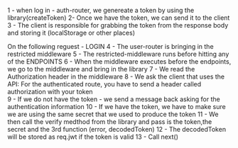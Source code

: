 1 - when log in - auth-router, we genereate a token by using the library(createToken)
2- Once we have the token, we can send it to the client
3 - The client is responsible for grabbing the token from the response body and storing it (localStorage or other places)

On the following reguest - LOGIN
4 - The user-router is bringing in the restricted middleware
5 - The restricted-middleware runs before hitting any of the ENDPOINTS
6 - When the middleware executes before the endpoints, we go to the middleware and bring in the library
7 - We read the Authorization header in the middleware
8 - We ask the client that uses the API: For the authenticated route, you have to send a header called authorization with your token  
9 - If we do not have the token - we send a message back asking for the authentication information
10 - If we have the token, we have to make sure we are using the same secret that we used to produce the token
11 - We then call the verify medthod from the library and pass is the token,the secret and the 3rd function (error, decodedToken)
12 - The decodedToken will be stored as req.jwt if the token is valid
13 - Call next()
